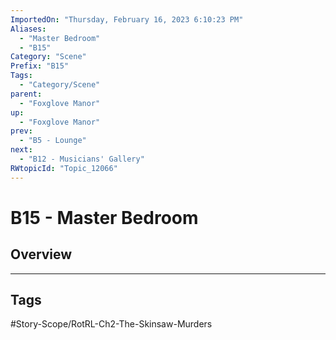 ```yaml
---
ImportedOn: "Thursday, February 16, 2023 6:10:23 PM"
Aliases:
  - "Master Bedroom"
  - "B15"
Category: "Scene"
Prefix: "B15"
Tags:
  - "Category/Scene"
parent:
  - "Foxglove Manor"
up:
  - "Foxglove Manor"
prev:
  - "B5 - Lounge"
next:
  - "B12 - Musicians' Gallery"
RWtopicId: "Topic_12066"
---
```

# B15 - Master Bedroom
## Overview

---
## Tags
#Story-Scope/RotRL-Ch2-The-Skinsaw-Murders

